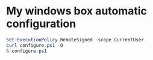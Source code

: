 # My windows box automatic configuration

```ps1
Set-ExecutionPolicy RemoteSigned -scope CurrentUser
curl configure.ps1 -O
& configure.ps1
```
